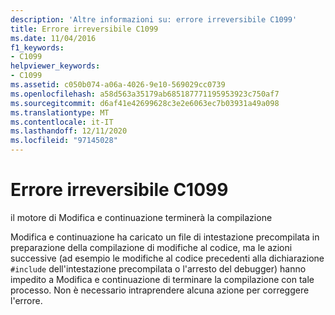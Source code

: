 ```yaml
---
description: 'Altre informazioni su: errore irreversibile C1099'
title: Errore irreversibile C1099
ms.date: 11/04/2016
f1_keywords:
- C1099
helpviewer_keywords:
- C1099
ms.assetid: c050b074-a06a-4026-9e10-569029cc0739
ms.openlocfilehash: a58d563a35179ab685187771195953923c750af7
ms.sourcegitcommit: d6af41e42699628c3e2e6063ec7b03931a49a098
ms.translationtype: MT
ms.contentlocale: it-IT
ms.lasthandoff: 12/11/2020
ms.locfileid: "97145028"
---
```

# <a name="fatal-error-c1099"></a>Errore irreversibile C1099

il motore di Modifica e continuazione terminerà la compilazione

Modifica e continuazione ha caricato un file di intestazione precompilata in preparazione della compilazione di modifiche al codice, ma le azioni successive (ad esempio le modifiche al codice precedenti alla dichiarazione `#include` dell'intestazione precompilata o l'arresto del debugger) hanno impedito a Modifica e continuazione di terminare la compilazione con tale processo. Non è necessario intraprendere alcuna azione per correggere l'errore.
